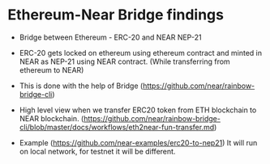 # Ethereum-Near Bridge findings

- Bridge between Ethereum - ERC-20 and NEAR NEP-21

- ERC-20 gets locked on ethereum using ethereum contract and minted in NEAR as NEP-21 using NEAR contract. (While transferring from ethereum to NEAR)

- This is done with the help of Bridge (https://github.com/near/rainbow-bridge-cli)

- High level view when we transfer ERC20 token from ETH blockchain to NEAR blockchain. (https://github.com/near/rainbow-bridge-cli/blob/master/docs/workflows/eth2near-fun-transfer.md)

- Example (https://github.com/near-examples/erc20-to-nep21) It will run on local network, for testnet it will be different.



